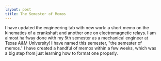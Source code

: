 ```yaml
---
layout: post
title: The Semester of Memos
---
```


I have updated the engineering tab with new work: a short memo on the kinematics of a crankshaft and another one on electromagnetic relays.
I am almost halfway done with my 5th semester as a mechanical engineer at Texas A&M University! I have named this semester, "the semester of memos."
I have created a handful of memos within a few weeks, which was a big step from just learning how to format one properly.
